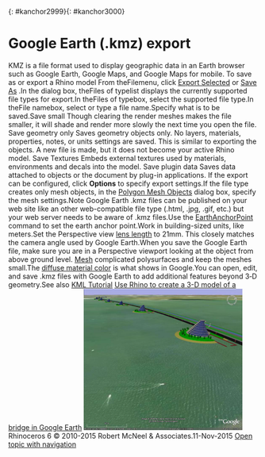 ---
---

{: #kanchor2999}{: #kanchor3000}
# Google Earth (.kmz) export
KMZ is a file format used to display geographic data in an Earth browser such as Google Earth, Google Maps, and Google Maps for mobile.
To save as or export a Rhino model
From theFilemenu, click [Export Selected](export.html) or [Save As](save.html#saveas) .In the dialog box, theFiles of typelist displays the currently supported file types for export.In theFiles of typebox, select the supported file type.In theFile namebox, select or type a file name.Specify what is to be saved.Save small
Though clearing the render meshes makes the file smaller, it will shade and render more slowly the next time you open the file.
Save geometry only
Saves geometry objects only. No layers, materials, properties, notes, or units settings are saved.
This is similar to exporting the objects. A new file is made, but it does not become your active Rhino model.
Save Textures
Embeds external textures used by materials, environments and decals into the model.
Save plugin data
Saves data attached to objects or the document by plug-in applications.
If the export can be configured, click **Options** to specify export settings.If the file type creates only mesh objects, in the [Polygon Mesh Objects](polygon-mesh-simple-options.html) dialog box, specify the mesh settings.Note
Google Earth .kmz files can be published on your web site like an other web-compatible file type (.html, .jpg, .gif, etc.) but your web server needs to be aware of .kmz files.Use the [EarthAnchorPoint](earthanchorpoint.html) command to set the earth anchor point.Work in building-sized units, like meters.Set the Perspective view [lens length](perspectiveangle.html) to 21mm. This closely matches the camera angle used by Google Earth.When you save the Google Earth file, make sure you are in a Perspective viewport looking at the object from above ground level. [Mesh](mesh.html) complicated polysurfaces and keep the meshes small.The [diffuse material color](materialeditor.html#color-diffuse) is what shows in Google.You can open, edit, and save .kmz files with Google Earth to add additional features beyond 3&#8209;D geometry.See also
 [KML Tutorial](http://code.google.com/apis/kml/documentation/kml_tut.html) 
 [Use Rhino to create a 3-D model of a bridge in Google Earth](http://wiki.mcneel.com/rhino/flevodam) 
![images/flevodam.png](images/flevodam.png)
&#160;
&#160;
Rhinoceros 6 © 2010-2015 Robert McNeel &amp; Associates.11-Nov-2015
 [Open topic with navigation](google-earth-kml-kmz-export.html) 

